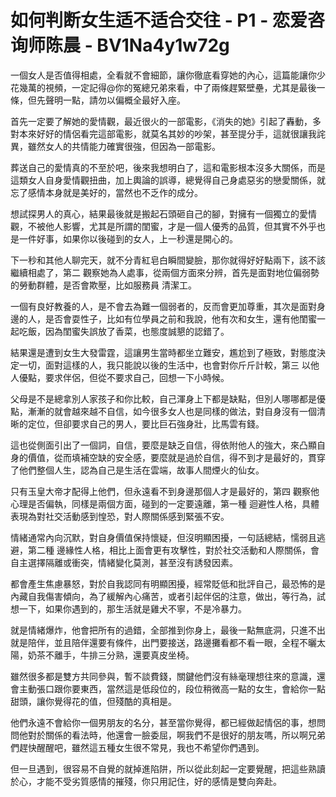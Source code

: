 # 如何判断女生适不适合交往 - P1 - 恋爱咨询师陈晨 - BV1Na4y1w72g

一個女人是否值得相處，全看就不會細節，讓你徹底看穿她的內心，這篇能讓你少花幾萬的視頻，一定記得@你的冤總兄弟來看，中了兩條趕緊壁壘，尤其是最後一條，但先聲明一點，請勿以偏概全最好入座。

首先一定要了解她的愛情觀，最近很火的一部電影，《消失的她》引起了轟動，多對本來好好的情侶看完這部電影，就莫名其妙的吵架，甚至提分手，這就很讓我詫異，雖然女人的共情能力確實很強，但因為一部電影。

葬送自己的愛情真的不至於吧，後來我想明白了，這和電影根本沒多大關係，而是這類女人自身愛情觀扭曲，加上輿論的誤導，總覺得自己身處惡劣的戀愛關係，就忘了感情本身就是美好的，當然也不乏作的成分。

想試探男人的真心，結果最後就是搬起石頭砸自己的腳，對擁有一個獨立的愛情觀，不被他人影響，尤其是所謂的閨蜜，才是一個人優秀的品質，但其實不外乎也是一件好事，如果你以後碰到的女人，上一秒還是開心的。

下一秒和其他人聊完天，就不分青紅皂白瞬間變臉，那你就得好好點兩下，該不該繼續相處了，第二 觀察她為人處事，從兩個方面來分辨，首先是面對地位偏弱勢的勞動群體，是否會欺壓，比如服務員 清潔工。

一個有良好教養的人，是不會去為難一個弱者的，反而會更加尊重，其次是面對身邊的人，是否會耍性子，比如有位學員之前和我說，他有次和女生，還有他閨蜜一起吃飯，因為閨蜜失誤放了香菜，也態度誠懇的認錯了。

結果還是遭到女生大發雷霆，這讓男生當時都坐立難安，尷尬到了極致，對態度決定一切，面對這樣的人，我只能說以後的生活中，也會對你斤斤計較，第三 以他人優點，要求伴侶，但從不要求自己，回想一下小時候。

父母是不是總拿別人家孩子和你比較，自己渾身上下都是缺點，但別人哪哪都是優點，漸漸的就會越來越不自信，如今很多女人也是同樣的做法，對自身沒有一個清晰的定位，但卻要求自己的男人，要比巨石強身壯，比馬雲有錢。

這也從側面引出了一個詞，自信，要麼是缺乏自信，得依附他人的強大，來凸顯自身的價值，從而填補空缺的安全感，要麼就是過於自信，得不到才是最好的，貫穿了他們整個人生，認為自己是生活在雲端，故事人間煙火的仙女。

只有玉皇大帝才配得上他們，但永遠看不到身邊那個人才是最好的，第四 觀察他心理是否偏執，同樣是兩個方面，碰到的一定要遠離，第一種 迴避性人格，具體表現為對社交活動感到惶恐，對人際關係感到緊張不安。

情緒通常內向沉默，對自身價值保持懷疑，但沒明顯困擾，一句話總結，懦弱且逃避，第二種 邊緣性人格，相比上面會更有攻擊性，對於社交活動和人際關係，會自主選擇隔離或衝突，情緒變化莫測，甚至沒有誘發因素。

都會產生焦慮暴怒，對於自我認同有明顯困擾，經常貶低和批評自己，最恐怖的是內藏自我傷害傾向，為了緩解內心痛苦，或者引起伴侶的注意，做出，等行為，試想一下，如果你遇到的，那生活就是雞犬不寧，不是冷暴力。

就是情緒爆炸，他會把所有的過錯，全部推到你身上，最後一點無底洞，只進不出就是陪伴，並且陪伴還要有條件，出門要接送，路邊攤看都不看一眼，全程不曬太陽，奶茶不離手，牛排三分熟，還要真皮坐椅。

雖然很多都是雙方共同參與，暫不談費錢，關鍵他們沒有絲毫理想往來的意識，還會主動張口跟你要東西，當然這是低段位的，段位稍微高一點的女生，會給你一點甜頭，讓你覺得花的值，但殘酷的真相是。

他們永遠不會給你一個男朋友的名分，甚至當你覺得，都已經做起情侶的事，想問問他對於關係的看法時，他還會一臉委屈，啊我們不是很好的朋友嗎，所以啊兄弟們趕快醒醒吧，雖然這五種女生很不常見，我也不希望你們遇到。

但一旦遇到，很容易不自覺的就掉進陷阱，所以從此刻起一定要覺醒，把這些熟讀於心，才能不受劣質感情的摧殘，你只用記住，好的感情是雙向奔赴。


